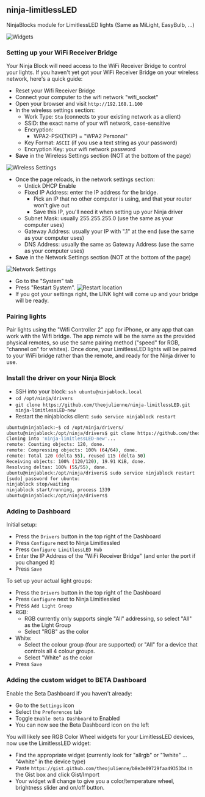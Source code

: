 ## ninja-limitlessLED

NinjaBlocks module for LimitlessLED lights (Same as MiLight, EasyBulb, ...)

![Widgets](http://i.imgur.com/yzq4bPl.png)

### Setting up your WiFi Receiver Bridge

Your Ninja Block will need access to the WiFi Receiver Bridge to control your lights.
If you haven't yet got your WiFi Receiver Bridge on your wireless network, here's a quick guide:

* Reset your Wifi Receiver Bridge
* Connect your computer to the wifi network "wifi_socket"
* Open your browser and visit `http://192.168.1.100`
* In the wireless settings section:
  * Work Type: `Sta` (connects to your existing network as a client)
  * SSID: the exact name of your wifi network, case-sensitive
  * Encryption:
    * WPA2-PSK(TKIP) = "WPA2 Personal"
  * Key Format: `ASCII` (if you use a text string as your password)
  * Encryption Key: your wifi network password
* **Save** in the Wireless Settings section (NOT at the bottom of the page)

![Wireless Settings](https://dl.dropboxusercontent.com/u/13788283/ninjadocs/Screen%20Shot%202013-08-23%20at%2011.38.50%20AM.png)

* Once the page reloads, in the network settings section:
  * Untick DHCP Enable
  * Fixed IP Address: enter the IP address for the bridge.
    * Pick an IP that no other computer is using, and that your router won't give out
    * Save this IP, you'll need it when setting up your Ninja driver
  * Subnet Mask: usually 255.255.255.0 (use the same as your computer uses)
  * Gateway Address: usually your IP with ".1" at the end (use the same as your computer uses)
  * DNS Address: usually the same as Gateway Address (use the same as your computer uses)
* **Save** in the Network Settings section (NOT at the bottom of the page)

![Network Settings](https://dl.dropboxusercontent.com/u/13788283/ninjadocs/Screen%20Shot%202013-08-23%20at%2011.39.05%20AM.png)

* Go to the "System" tab
* Press "Restart System". ![Restart location](https://dl.dropboxusercontent.com/u/13788283/ninjadocs/Screen%20Shot%202013-08-23%20at%2011.40.16%20AM.png)
* If you got your settings right, the LINK light will come up and your bridge will be ready.

### Pairing lights

Pair lights using the "Wifi Controller 2" app for iPhone, or any app that can work with the Wifi bridge.
The app remote will be the same as the provided physical remotes, so use the same pairing method
("speed" for RGB, "channel on" for whites). Once done, your LimitlessLED lights will be paired to your 
WiFi bridge rather than the remote, and ready for the Ninja driver to use.

### Install the driver on your Ninja Block

* SSH into your block: `ssh ubuntu@ninjablock.local`
* `cd /opt/ninja/drivers`
* `git clone https://github.com/theojulienne/ninja-limitlessLED.git ninja-limitlessLED-new`
* Restart the ninjablocks client: `sudo service ninjablock restart`

```sh
ubuntu@ninjablock:~$ cd /opt/ninja/drivers/
ubuntu@ninjablock:/opt/ninja/drivers$ git clone https://github.com/theojulienne/ninja-limitlessLED.git ninja-limitlessLED-new
Cloning into 'ninja-limitlessLED-new'...
remote: Counting objects: 120, done.
remote: Compressing objects: 100% (64/64), done.
remote: Total 120 (delta 55), reused 115 (delta 50)
Receiving objects: 100% (120/120), 19.91 KiB, done.
Resolving deltas: 100% (55/55), done.
ubuntu@ninjablock:/opt/ninja/drivers$ sudo service ninjablock restart
[sudo] password for ubuntu:
ninjablock stop/waiting
ninjablock start/running, process 1339
ubuntu@ninjablock:/opt/ninja/drivers$
```

### Adding to Dashboard

Initial setup:
* Press the `Drivers` button in the top right of the Dashboard
* Press `Configure` next to Ninja Limitlessled
* Press `Configure LimitlessLED Hub`
* Enter the IP Address of the "WiFi Receiver Bridge" (and enter the port if you changed it)
* Press `Save`

To set up your actual light groups:
* Press the `Drivers` button in the top right of the Dashboard
* Press `Configure` next to Ninja Limitlessled
* Press `Add Light Group`
* RGB:
  * RGB currently only supports single "All" addressing, so select "All" as the Light Group
  * Select "RGB" as the color
* White:
  * Select the colour group (four are supported) or "All" for a device that controls all 4 colour groups.
  * Select "White" as the color
* Press `Save`

### Adding the custom widget to BETA Dashboard

Enable the Beta Dashboard if you haven't already:
* Go to the `Settings` icon
* Select the `Preferences` tab
* Toggle `Enable Beta Dashboard` to Enabled
* You can now see the Beta Dashboard icon on the left

You will likely see RGB Color Wheel widgets for your LimitlessLED devices, now use the LimitlessLED widget:
 * Find the appropriate widget (currently look for "allrgb" or "1white" ... "4white" in the device type)
 * Paste `https://gist.github.com/theojulienne/b8e3e09729faa49353b4` in the Gist box and click Gist/Import
 * Your widget will change to give you a color/temperature wheel, brightness slider and on/off button.

